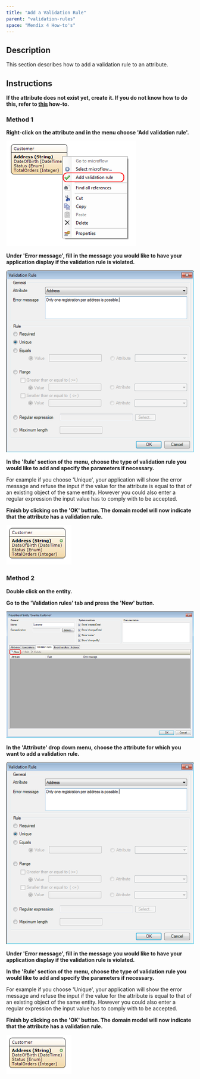 ```yaml
---
title: "Add a Validation Rule"
parent: "validation-rules"
space: "Mendix 4 How-to's"
---
```

## Description

This section describes how to add a validation rule to an attribute.

## Instructions

 **If the attribute does not exist yet, create it. If you do not know how to do this, refer to [this](add-an-attribute) how-to.**

### Method 1

 **Right-click on the attribute and in the menu choose 'Add validation rule'.**

![](attachments/2621526/2752538.png)

 **Under 'Error message', fill in the message you would like to have your application display if the validation rule is violated.**

![](attachments/2621526/2752537.png)

 **In the 'Rule' section of the menu, choose the type of validation rule you would like to add and specify the parameters if necessary.**

For example if you choose 'Unique', your application will show the error message and refuse the input if the value for the attribute is equal to that of an existing object of the same entity. However you could also enter a regular expression the input value has to comply with to be accepted.

 **Finish by clicking on the 'OK' button. The domain model will now indicate that the attribute has a validation rule.**

![](attachments/2621526/2752536.png)

### Method 2

 **Double click on the entity.**

 **Go to the 'Validation rules' tab and press the 'New' button.**

![](attachments/2621526/2752539.png)

 **In the 'Attribute' drop down menu, choose the attribute for which you want to add a validation rule.**

![](attachments/2621526/2752537.png)

 **Under 'Error message', fill in the message you would like to have your application display if the validation rule is violated.**

 **In the 'Rule' section of the menu, choose the type of validation rule you would like to add and specify the parameters if necessary.**

For example if you choose 'Unique', your application will show the error message and refuse the input if the value for the attribute is equal to that of an existing object of the same entity. However you could also enter a regular expression the input value has to comply with to be accepted.

 **Finish by clicking on the 'OK' button. The domain model will now indicate that the attribute has a validation rule.**

![](attachments/2621526/2752536.png)
